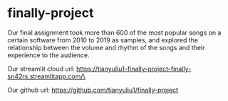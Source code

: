 # finally-project
Our final assignment took more than 600 of the most popular songs on a certain software from 2010 to 2019 as samples, and explored the relationship between the volume and rhythm of the songs and their experience to the audience.
 
Our streamlit cloud url:
https://tianyuliu1-finally-project-finally-sn42rs.streamlitapp.com/\

Our github url:
https://github.com/tianyuliu1/finally-project

